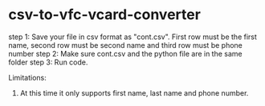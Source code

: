 # csv-to-vfc-vcard-converter
step 1: Save your file in csv format as "cont.csv". First row must be the first name, second row must be second name and third row must be phone number
step 2: Make sure cont.csv and the python file are in the same folder
step 3: Run code.

Limitations:
1) At this time it only supports first name, last name and phone number.
